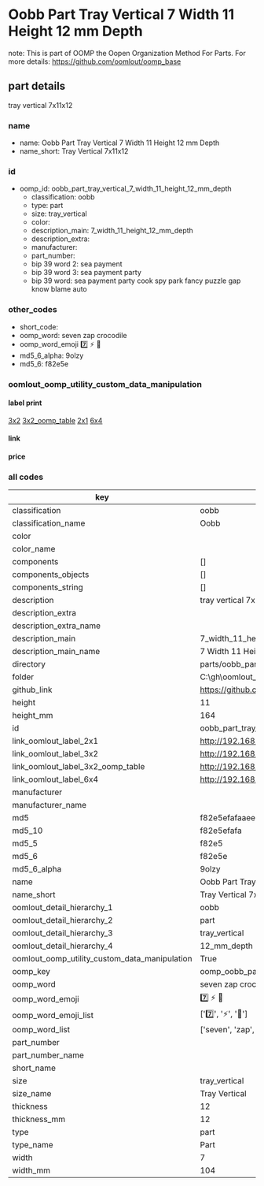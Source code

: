 # Oobb Part Tray Vertical 7 Width 11 Height 12 mm Depth  

note: This is part of OOMP the Oopen Organization Method For Parts. For more details: https://github.com/oomlout/oomp_base

##  part details
  



tray vertical 7x11x12



### name
* name: Oobb Part Tray Vertical 7 Width 11 Height 12 mm Depth
* name_short: Tray Vertical 7x11x12 
### id
* oomp_id: oobb_part_tray_vertical_7_width_11_height_12_mm_depth
  * classification: oobb
  * type: part
  * size: tray_vertical
  * color: 
  * description_main: 7_width_11_height_12_mm_depth
  * description_extra: 
  * manufacturer: 
  * part_number: 
  * bip 39 word 2: sea payment
  * bip 39 word 3: sea payment party
  * bip 39 word: sea payment party cook spy park fancy puzzle gap know blame auto

### other_codes
* short_code: 
* oomp_word: seven zap crocodile
* oomp_word_emoji :seven: :zap: :crocodile:
* md5_6_alpha: 9olzy
* md5_6: f82e5e






### oomlout_oomp_utility_custom_data_manipulation
#### label print
[3x2](http://192.168.1.245:1112/?label=oomp%209olzy)
[3x2_oomp_table](http://192.168.1.108:1112/?label=oomp%209olzy)
[2x1](http://192.168.1.242:1112/?label=oomp%209olzy)
[6x4](http://192.168.1.55:1112/?label=oomp%209olzy)    

#### link

                              

#### price







### all codes 
| key | value |  
| --- | --- |  
| classification | oobb |  
| classification_name | Oobb |  
| color |  |  
| color_name |  |  
| components | [] |  
| components_objects | [] |  
| components_string | [] |  
| description | tray vertical 7x11x12 |  
| description_extra |  |  
| description_extra_name |  |  
| description_main | 7_width_11_height_12_mm_depth |  
| description_main_name | 7 Width 11 Height 12 mm Depth |  
| directory | parts/oobb_part_tray_vertical_7_width_11_height_12_mm_depth |  
| folder | C:\gh\oomlout_oobb_version_4_generated_parts\parts\oobb_part_tray_vertical_7_width_11_height_12_mm_depth |  
| github_link | https://github.com/oomlout/oomlout_oomp_part_src/tree/main/parts/oobb_part_tray_vertical_7_width_11_height_12_mm_depth |  
| height | 11 |  
| height_mm | 164 |  
| id | oobb_part_tray_vertical_7_width_11_height_12_mm_depth |  
| link_oomlout_label_2x1 | http://192.168.1.242:1112/?label=oomp%209olzy |  
| link_oomlout_label_3x2 | http://192.168.1.245:1112/?label=oomp%209olzy |  
| link_oomlout_label_3x2_oomp_table | http://192.168.1.108:1112/?label=oomp%209olzy |  
| link_oomlout_label_6x4 | http://192.168.1.55:1112/?label=oomp%209olzy |  
| manufacturer |  |  
| manufacturer_name |  |  
| md5 | f82e5efafaaeea5e8169a2fb41286e0f |  
| md5_10 | f82e5efafa |  
| md5_5 | f82e5 |  
| md5_6 | f82e5e |  
| md5_6_alpha | 9olzy |  
| name | Oobb Part Tray Vertical 7 Width 11 Height 12 mm Depth |  
| name_short | Tray Vertical 7x11x12  |  
| oomlout_detail_hierarchy_1 | oobb |  
| oomlout_detail_hierarchy_2 | part |  
| oomlout_detail_hierarchy_3 | tray_vertical |  
| oomlout_detail_hierarchy_4 | 12_mm_depth |  
| oomlout_oomp_utility_custom_data_manipulation | True |  
| oomp_key | oomp_oobb_part_tray_vertical_7_width_11_height_12_mm_depth |  
| oomp_word | seven zap crocodile |  
| oomp_word_emoji | :seven: :zap: :crocodile: |  
| oomp_word_emoji_list | [':seven:', ':zap:', ':crocodile:'] |  
| oomp_word_list | ['seven', 'zap', 'crocodile'] |  
| part_number |  |  
| part_number_name |  |  
| short_name |  |  
| size | tray_vertical |  
| size_name | Tray Vertical |  
| thickness | 12 |  
| thickness_mm | 12 |  
| type | part |  
| type_name | Part |  
| width | 7 |  
| width_mm | 104 |  
